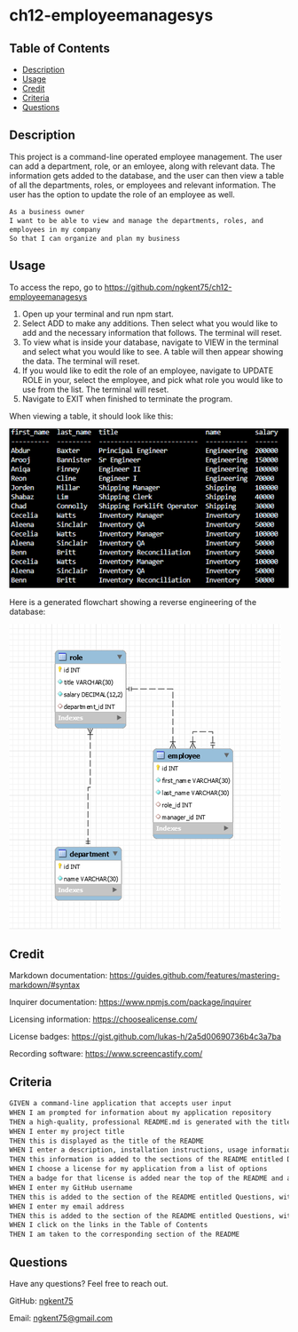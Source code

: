 # ch12-employeemanagesys

## Table of Contents

* [Description](#description)
* [Usage](#usage)
* [Credit](#credit)
* [Criteria](#criteria)
* [Questions](#questions)

## Description

This project is a command-line operated employee management. The user can add a department, role, or an emloyee, along with relevant data. The information gets added to the database, and the user can then view a table of all the departments, roles, or employees and relevant information. The user has the option to update the role of an employee as well.

```
As a business owner
I want to be able to view and manage the departments, roles, and employees in my company
So that I can organize and plan my business
```

## Usage

To access the repo, go to https://github.com/ngkent75/ch12-employeemanagesys


1. Open up your terminal and run npm start.
2. Select ADD to make any additions. Then select what you would like to add and the necessary information that follows. The terminal will reset.
3. To view what is inside your database, navigate to VIEW in the terminal and select what you would like to see. A table will then appear showing the data. The terminal will reset.
4. If you would like to edit the role of an employee, navigate to UPDATE ROLE in your, select the employee, and pick what role you would like to use from the list. The terminal will reset.
5. Navigate to EXIT when finished to terminate the program.

When viewing a table, it should look like this:

![Employee Table](./media/table.PNG)

Here is a generated flowchart showing a reverse engineering of the database:

![Reverse Engineer](./media/reverse.PNG)


## Credit

Markdown documentation: https://guides.github.com/features/mastering-markdown/#syntax

Inquirer documentation: https://www.npmjs.com/package/inquirer

Licensing information: https://choosealicense.com/

License badges: https://gist.github.com/lukas-h/2a5d00690736b4c3a7ba

Recording software: https://www.screencastify.com/

## Criteria

```md
GIVEN a command-line application that accepts user input
WHEN I am prompted for information about my application repository
THEN a high-quality, professional README.md is generated with the title of my project and sections entitled Description, Table of Contents, Installation, Usage, License, Contributing, Tests, and Questions
WHEN I enter my project title
THEN this is displayed as the title of the README
WHEN I enter a description, installation instructions, usage information, contribution guidelines, and test instructions
THEN this information is added to the sections of the README entitled Description, Installation, Usage, Contributing, and Tests
WHEN I choose a license for my application from a list of options
THEN a badge for that license is added near the top of the README and a notice is added to the section of the README entitled License that explains which license the application is covered under
WHEN I enter my GitHub username
THEN this is added to the section of the README entitled Questions, with a link to my GitHub profile
WHEN I enter my email address
THEN this is added to the section of the README entitled Questions, with instructions on how to reach me with additional questions
WHEN I click on the links in the Table of Contents
THEN I am taken to the corresponding section of the README
```


## Questions
Have any questions? Feel free to reach out.

GitHub: [ngkent75](https://github.com/ngkent75)

Email: [ngkent75@gmail.com](mailto:ngkent75@gmail.com)